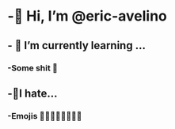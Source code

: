 # -👋 Hi, I’m @eric-avelino
## - 🌱 I’m currently learning ...
### -Some shit 💩 
## -🤢I hate...
### -Emojis 🤣😁😂🤣😘😍😍😃
<!---
eric-avelino/eric-avelino is a ✨ special ✨ repository because its `README.md` (this file) appears on your GitHub profile.
You can click the Preview link to take a look at your changes.
--->
